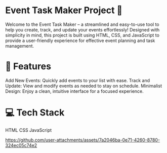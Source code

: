 # Event Task Maker Project 📅
Welcome to the Event Task Maker – a streamlined and easy-to-use tool to help you create, track, and update your events effortlessly! Designed with simplicity in mind, this project is built using HTML, CSS, and JavaScript to provide a user-friendly experience for effective event planning and task management.

# 🚀 Features
Add New Events: Quickly add events to your list with ease.
Track and Update: View and modify events as needed to stay on schedule.
Minimalist Design: Enjoy a clean, intuitive interface for a focused experience.

# 💻 Tech Stack
HTML
CSS
JavaScript



https://github.com/user-attachments/assets/7a2046ba-0e71-4260-8780-324ec05c74e2

